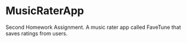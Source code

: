 # MusicRaterApp
Second Homework Assignment. A music rater app called FaveTune that saves ratings from users. 

